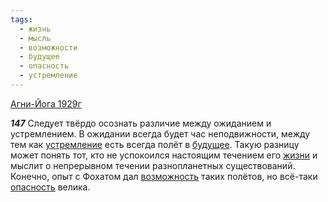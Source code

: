 ```yaml
---
tags:
  - жизнь
  - мысль
  - возможности
  - будущее
  - опасность
  - устремление
---
```


[Агни-Йога 1929г](/agni/1929)

___147___
Следует твёрдо осознать различие между ожиданием и устремлением. В ожидании всегда будет час неподвижности, между тем как [устремление](/tag/#устремление) есть всегда полёт в [будущее](/tag/#будущее). Такую разницу может понять тот, кто не успокоился настоящим течением его [жизни](/tag/#жизнь) и мыслит о непрерывном течении разнопланетных существований. Конечно, опыт с Фохатом дал [возможность](/tag/#возможности) таких полётов, но всё-таки [опасность](/tag/#опасность) велика.